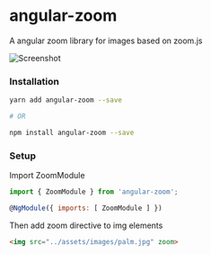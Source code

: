 # angular-zoom
A angular zoom library for images based on zoom.js

![Screenshot](zoomDemo.gif)
### Installation

```bash
yarn add angular-zoom --save

# OR

npm install angular-zoom --save
```

### Setup

Import ZoomModule

```js
import { ZoomModule } from 'angular-zoom';

@NgModule({ imports: [ ZoomModule ] })
```

Then add zoom directive to img elements

``` HTML
<img src="../assets/images/palm.jpg" zoom>
```